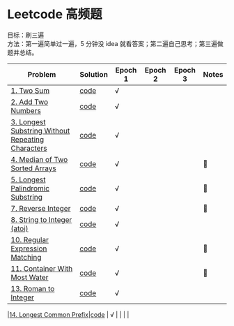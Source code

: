 # Leetcode 高频题

目标：刷三遍  
方法：第一遍简单过一遍，5 分钟没 idea 就看答案；第二遍自己思考；第三遍做题并总结。

| Problem                                                                                                                            | Solution                            | Epoch 1 | Epoch 2 | Epoch 3 | Notes |
| ---------------------------------------------------------------------------------------------------------------------------------- | ----------------------------------- | ------- | ------- | ------- | ----- |
| [1. Two Sum](https://leetcode.com/problems/two-sum/)                                                                               | [code](twoSum.py)                   | √       |
| [2. Add Two Numbers](https://leetcode.com/problems/add-two-numbers/)                                                               | [code](addTwoNumbers.py)            | √       |
| [3. Longest Substring Without Repeating Characters](https://leetcode.com/problems/longest-substring-without-repeating-characters/) | [code](lengthOfLongestSubstring.py) | √       |
| [4. Median of Two Sorted Arrays](https://leetcode.com/problems/median-of-two-sorted-arrays/)                                       | [code](findMedianSortedArrays.py)   | √       |         |         | 🌟    |
| [5. Longest Palindromic Substring](https://leetcode.com/problems/longest-palindromic-substring/)                                   | [code](longestPalindrome.py)        | √       |         |         | 🌟    |
| [7. Reverse Integer](https://leetcode.com/problems/reverse-integer/)                                                               | [code](reverse.py)                  | √       |         |         | 🌟    |
| [8. String to Integer (atoi)](https://leetcode.com/problems/string-to-integer-atoi/)                                               | [code](myAtoi.py)                   | √       |
| [10. Regular Expression Matching](https://leetcode.com/problems/regular-expression-matching/)                                      | [code](isMatch.py)                  | √       |         |         | 🌟    |
| [11. Container With Most Water](https://leetcode.com/problems/container-with-most-water/)                                          | [code](maxArea.py)                  | √       |         |         | 🌟    |
| [13. Roman to Integer](https://leetcode.com/problems/roman-to-integer/)                                                            | [code](romanToInt.py)               | √       |         |         |       |

|[14. Longest Common Prefix](https://leetcode.com/problems/longest-common-prefix/)|[code](longestCommonPrefix.py) | √ | | | |
